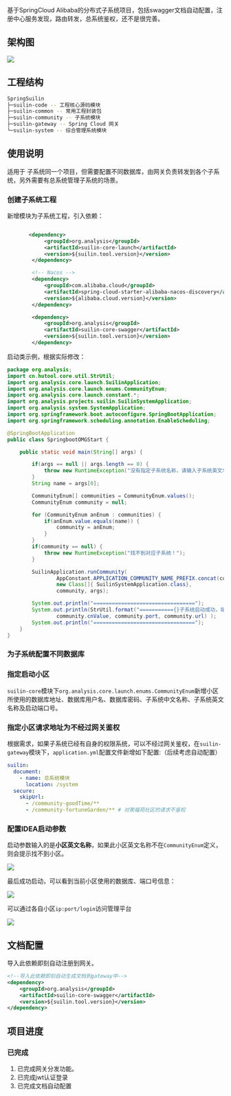 基于SpringCloud Alibaba的分布式子系统项目，包括swagger文档自动配置，注册中心服务发现，路由转发，总系统鉴权，还不是很完善。

## 架构图

![](https://chendehuablog.oss-cn-hangzhou.aliyuncs.com/springChenDehua.jpg)

## 工程结构

```bash
SpringSuilin
├─suilin-code -- 工程核心源码模块
├─suilin-common -- 常用工程封装包
├─suilin-community -- 子系统模块
├─suilin-gateway -- Spring Cloud 网关
└─suilin-system -- 综合管理系统模块
```

## 使用说明

适用于 子系统同一个项目，但需要配置不同数据库，由网关负责转发到各个子系统，另外需要有总系统管理子系统的场景。

### 创建子系统工程

新增模块为子系统工程，引入依赖：

```xml

       <dependency>
            <groupId>org.analysis</groupId>
            <artifactId>suilin-core-launch</artifactId>
            <version>${suilin.tool.version}</version>
        </dependency>

        <!-- Nacos -->
        <dependency>
            <groupId>com.alibaba.cloud</groupId>
            <artifactId>spring-cloud-starter-alibaba-nacos-discovery</artifactId>
            <version>${alibaba.cloud.version}</version>
        </dependency>

        <dependency>
            <groupId>org.analysis</groupId>
            <artifactId>suilin-core-swagger</artifactId>
            <version>${suilin.tool.version}</version>
        </dependency>
```

启动类示例，根据实际修改：

```java
package org.analysis;
import cn.hutool.core.util.StrUtil;
import org.analysis.core.launch.SuilinApplication;
import org.analysis.core.launch.enums.CommunityEnum;
import org.analysis.core.launch.constant.*;
import org.analysis.projects.suilin.SuilinSystemApplication;
import org.analysis.system.SystemApplication;
import org.springframework.boot.autoconfigure.SpringBootApplication;
import org.springframework.scheduling.annotation.EnableScheduling;

@SpringBootApplication
public class SpringbootOMGStart {

    public static void main(String[] args) {

        if(args == null || args.length == 0) {
            throw new RuntimeException("没有指定子系统名称，请输入子系统英文名称作为参数启动，详见suilin-common CommunityEnum");
        }
        String name = args[0];

        CommunityEnum[] communities = CommunityEnum.values();
        CommunityEnum community = null;

        for (CommunityEnum anEnum : communities) {
            if(anEnum.value.equals(name)) {
                community = anEnum;
            }
        }
        if(community == null) {
            throw new RuntimeException("找不到对应子系统！");
        }

        SuilinApplication.runCommunity(
                AppConstant.APPLICATION_COMMUNITY_NAME_PREFIX.concat(community.value),
                new Class[]{ SuilinSystemApplication.class},
                community, args);

        System.out.println("=================================");
        System.out.println(StrUtil.format("==========={}子系统启动成功，端口{}，数据库连接{}===========",
                community.cnValue, community.port, community.url) );
        System.out.println("=================================");
    }
}
```

### 为子系统配置不同数据库

### 指定启动小区

`suilin-core`模块下`org.analysis.core.launch.enums.CommunityEnum`新增小区所使用的数据库地址、数据库用户名、数据库密码、子系统中文名称、子系统英文名称及启动端口号。

### 指定小区请求地址为不经过网关鉴权

根据需求，如果子系统已经有自身的权限系统，可以不经过网关鉴权，在`suilin-gateway`模块下，`application.yml`配置文件新增如下配置:（后续考虑自动配置）

```yml
suilin:
  document:
    - name: 总系统模块
      location: /system
  secure:
    skipUrl:
      - /community-goodTime/**
      - /community-fortuneGarden/** # 对聚福苑社区的请求不鉴权
```

### 配置IDEA启动参数

启动参数输入的是**小区英文名称**，如果此小区英文名称不在`CommunityEnum`定义，则会提示找不到小区。

![](https://chendehuablog.oss-cn-hangzhou.aliyuncs.com/20200829164206.png)

最后成功启动，可以看到当前小区使用的数据库、端口号信息：

![](https://chendehuablog.oss-cn-hangzhou.aliyuncs.com/20200829164347.png)

可以通过各自小区`ip:port/login`访问管理平台

![](https://chendehuablog.oss-cn-hangzhou.aliyuncs.com/20200829164730.png)

## 文档配置

导入此依赖即刻自动注册到网关。

```xml
<!--导入此依赖即刻自动生成文档到gateway中-->
<dependency>
    <groupId>org.analysis</groupId>
    <artifactId>suilin-core-swagger</artifactId>
    <version>${suilin.tool.version}</version>
</dependency>
```



## 项目进度

### 已完成

1. 已完成网关分发功能。
2. 已完成jwt认证登录
3. 已完成文档自动配置
